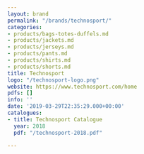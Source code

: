 ```yaml
---
layout: brand
permalink: "/brands/technosport/"
categories:
- products/bags-totes-duffels.md
- products/jackets.md
- products/jerseys.md
- products/pants.md
- products/shirts.md
- products/shorts.md
title: Technosport
logo: "/technosport-logo.png"
website: https://www.technosport.com/home
pdfs: []
info: ''
date: '2019-03-29T22:35:29.000+00:00'
catalogues:
- title: Technosport Catalogue
  year: 2018
  pdf: "/technosport-2018.pdf"

---
```

